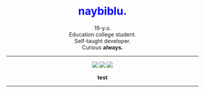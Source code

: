 <h1 align="center" style="color:blue;">
  naybiblu.
</h2>
<p align="center">
  19-y.o.<br>
  Education college student.<br>
  Self-taught developer.<br>
  Curious <strong>always<strong>.
</p>
<hr>
<p align="center">
  <!-- html -->
  <img
   src="https://img.shields.io/badge/HTML5-00008B?style=for-the-badge&logo=html5&logoColor=E34F26"/>
  <!-- css -->
  <img
   src="https://img.shields.io/badge/CSS3-00008B?style=for-the-badge&logo=css3&logoColor=1572B6"/>
  <!-- js -->
  <img 
   src="https://img.shields.io/badge/JS-00008B?style=for-the-badge&logo=javascript&logoColor=F7DF1E"/>
</p>
<p align="center">
test
</p>
<hr>
